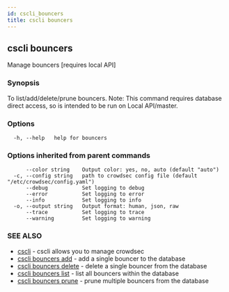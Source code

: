 ```yaml
---
id: cscli_bouncers
title: cscli bouncers
---
```

## cscli bouncers

Manage bouncers [requires local API]

### Synopsis

To list/add/delete/prune bouncers.
Note: This command requires database direct access, so is intended to be run on Local API/master.


### Options

```
  -h, --help   help for bouncers
```

### Options inherited from parent commands

```
      --color string    Output color: yes, no, auto (default "auto")
  -c, --config string   path to crowdsec config file (default "/etc/crowdsec/config.yaml")
      --debug           Set logging to debug
      --error           Set logging to error
      --info            Set logging to info
  -o, --output string   Output format: human, json, raw
      --trace           Set logging to trace
      --warning         Set logging to warning
```

### SEE ALSO

* [cscli](/cscli/cscli.md)	 - cscli allows you to manage crowdsec
* [cscli bouncers add](/cscli/cscli_bouncers_add.md)	 - add a single bouncer to the database
* [cscli bouncers delete](/cscli/cscli_bouncers_delete.md)	 - delete a single bouncer from the database
* [cscli bouncers list](/cscli/cscli_bouncers_list.md)	 - list all bouncers within the database
* [cscli bouncers prune](/cscli/cscli_bouncers_prune.md)	 - prune multiple bouncers from the database

